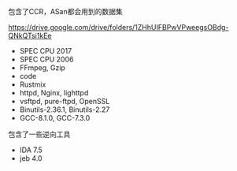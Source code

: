 包含了CCR，ASan都会用到的数据集

https://drive.google.com/drive/folders/1ZHhUIFBPwVPweegsOBdg-QNkQTsi1kEe

- SPEC CPU 2017
- SPEC CPU 2006
- FFmpeg, Gzip
- code
- Rustmix
- httpd, Nginx, lighttpd
- vsftpd, pure-ftpd, OpenSSL
- Binutils-2.36.1, Binutils-2.27
- GCC-8.1.0, GCC-7.3.0


包含了一些逆向工具
- IDA 7.5
- jeb 4.0

